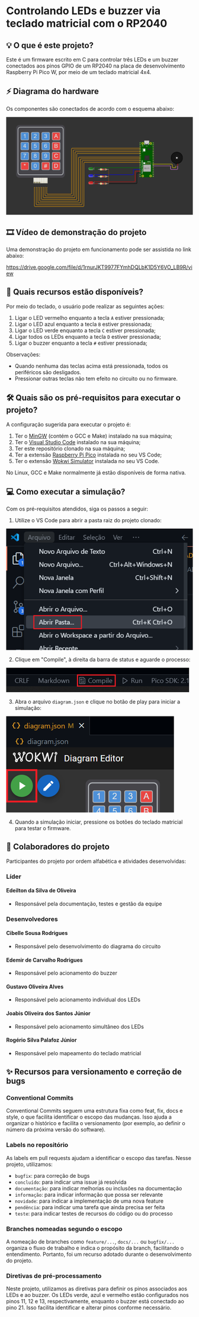 # Controlando LEDs e buzzer via teclado matricial com o RP2040

## 💡 O que é este projeto?

Este é um firmware escrito em C para controlar três LEDs e um buzzer conectados aos pinos GPIO de um RP2040 na placa de desenvolvimento Raspberry Pi Pico W, por meio de um teclado matricial 4x4.

## ⚡ Diagrama do hardware

Os componentes são conectados de acordo com o esquema abaixo:

![Diagrama do hardware](assets/diagram.PNG)

## 🎞️ Vídeo de demonstração do projeto

Uma demonstração do projeto em funcionamento pode ser assistida no link abaixo:

https://drive.google.com/file/d/1rnurJKT9977FYmhDQLbK1D5Y6VO_LB9R/view

## 🔎 Quais recursos estão disponíveis?

Por meio do teclado, o usuário pode realizar as seguintes ações:

1. Ligar o LED vermelho enquanto a tecla `A` estiver pressionada;
2. Ligar o LED azul enquanto a tecla `B` estiver pressionada;
3. Ligar o LED verde enquanto a tecla `C` estiver pressionada;
4. Ligar todos os LEDs enquanto a tecla `D` estiver pressionada;
5. Ligar o buzzer enquanto a tecla `#` estiver pressionada;

Observações:

- Quando nenhuma das teclas acima está pressionada, todos os periféricos são desligados.
- Pressionar outras teclas não tem efeito no circuito ou no firmware.

## 🛠 Quais são os pré-requisitos para executar o projeto?

A configuração sugerida para executar o projeto é:

1. Ter o [MinGW](https://sourceforge.net/projects/mingw/) (contém o GCC e Make) instalado na sua máquina;
2. Ter o [Visual Studio Code](https://code.visualstudio.com/download) instalado na sua máquina;
3. Ter este repositório clonado na sua máquina;
4. Ter a extensão [Raspberry Pi Pico](https://marketplace.visualstudio.com/items?itemName=raspberry-pi.raspberry-pi-pico) instalada no seu VS Code;
5. Ter o extensão [Wokwi Simulator](https://marketplace.visualstudio.com/items?itemName=Wokwi.wokwi-vscode) instalada no seu VS Code.

No Linux, GCC e Make normalmente já estão disponíveis de forma nativa.

## 💻 Como executar a simulação?

Com os pré-requisitos atendidos, siga os passos a seguir:

1. Utilize o VS Code para abrir a pasta raiz do projeto clonado:

![Abrir pasta...](assets/open_folder.PNG)

2. Clique em "Compile", à direita da barra de status e aguarde o processo:

![Compile](assets/compile_button.PNG)

3. Abra o arquivo `diagram.json` e clique no botão de play para iniciar a simulação:

![Wokwi Simulator](assets/wokwi_simulator.PNG)

4. Quando a simulação iniciar, pressione os botões do teclado matricial para testar o firmware.

## 👥 Colaboradores do projeto

Participantes do projeto por ordem alfabética e atividades desenvolvidas:

### Líder

#### Edeilton da Silva de Oliveira
- Responsável pela documentação, testes e gestão da equipe

### Desenvolvedores

#### Cibelle Sousa Rodrigues
- Responsável pelo desenvolvimento do diagrama do circuito

#### Edemir de Carvalho Rodrigues
- Responsável pelo acionamento do buzzer

#### Gustavo Oliveira Alves
- Responsável pelo acionamento individual dos LEDs

#### Joabis Oliveira dos Santos Júnior
- Responsável pelo acionamento simultâneo dos LEDs

#### Rogério Silva Palafoz Júnior
- Responsável pelo mapeamento do teclado matricial

## ✨ Recursos para versionamento e correção de bugs

### Conventional Commits

Conventional Commits seguem uma estrutura fixa como feat, fix, docs e style, o que facilita identificar o escopo das mudanças. Isso ajuda a organizar o histórico e facilita o versionamento (por exemplo, ao definir o número da próxima versão do software).

### Labels no repositório

As labels em pull requests ajudam a identificar o escopo das tarefas. Nesse projeto, utilizamos:

- `bugfix`: para correção de bugs
- `concluído`: para indicar uma issue já resolvida
- `documentação`: para indicar melhorias ou inclusões na documentação
- `informação`: para indicar informação que possa ser relevante
- `novidade`: para indicar a implementação de uma nova feature
- `pendência`: para indicar uma tarefa que ainda precisa ser feita
- `teste`: para indicar testes de recursos do código ou do processo

### Branches nomeadas segundo o escopo

A nomeação de branches como `feature/...`, `docs/...` ou `bugfix/...` organiza o fluxo de trabalho e indica o propósito da branch, facilitando o entendimento. Portanto, foi um recurso adotado durante o desenvolvimento do projeto.

### Diretivas de pré-processamento

Neste projeto, utilizamos as diretivas para definir os pinos associados aos LEDs e ao buzzer. Os LEDs verde, azul e vermelho estão configurados nos pinos 11, 12 e 13, respectivamente, enquanto o buzzer está conectado ao pino 21. Isso facilita identificar e alterar pinos conforme necessário.